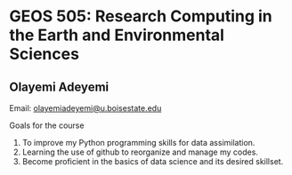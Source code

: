 # GEOS 505: Research Computing in the Earth and Environmental Sciences

## Olayemi Adeyemi

Email: [olayemiadeyemi@u.boisestate.edu](mailto:olayemiadeyemi@u.boisestate.edu)

Goals for the course
1. To improve my Python programming skills for data assimilation.
2. Learning the use of github to reorganize and manage my codes.
3. Become proficient in the basics of data science and its desired skillset.
